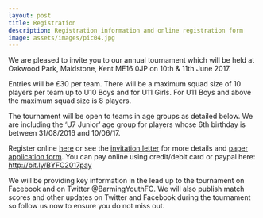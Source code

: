 ```yaml
---
layout: post
title: Registration
description: Registration information and online registration form
image: assets/images/pic04.jpg
---
```


We are pleased to invite you to our annual tournament which will be held at Oakwood Park, Maidstone, Kent ME16 0JP on 10th & 11th June 2017.

Entries will be £30 per team. There will be a maximum squad size of 10 players per team up to U10 Boys and for U11 Girls. For U11 Boys and above the maximum squad size is 8 players.

The tournament will be open to teams in age groups as detailed below. We are including the ‘U7 Junior’ age group for players whose 6th birthday is between 31/08/2016 and 10/06/17.

Register online [here](https://goo.gl/forms/I7hdibvwoXyTsdBD2) or see the [invitation letter](https://drive.google.com/open?id=0B1cbuv4IxxadWXJJYlNKUnpIbkU) for more details and [paper application form](https://drive.google.com/open?id=0B1cbuv4IxxadUjRNNjJUN082Slk). You can pay online using credit/debit card or paypal here: http://bit.ly/BYFC2017pay

We will be providing key information in the lead up to the tournament on Facebook and on Twitter @BarmingYouthFC.  We will also publish match scores and other updates on Twitter and Facebook during the tournament so follow us now to ensure you do not miss out.


